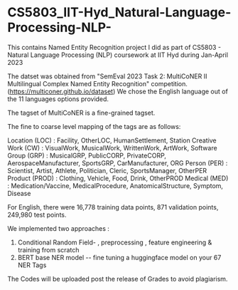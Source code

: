 # CS5803_IIT-Hyd_Natural-Language-Processing-NLP-
This contains Named Entity Recognition project I did as part of CS5803 - Natural Language Processing (NLP) coursework at IIT Hyd during Jan-April 2023

The datset was obtained from "SemEval 2023 Task 2: MultiCoNER II Multilingual Complex Named Entity Recognition" competition.(https://multiconer.github.io/dataset) 
We chose the English language out of the 11 languages options provided.

The tagset of MultiCoNER is a fine-grained tagset.

The fine to coarse level mapping of the tags are as follows:

Location (LOC) : Facility, OtherLOC, HumanSettlement, Station
Creative Work (CW) : VisualWork, MusicalWork, WrittenWork, ArtWork, Software
Group (GRP) : MusicalGRP, PublicCORP, PrivateCORP, AerospaceManufacturer, SportsGRP, CarManufacturer, ORG
Person (PER) : Scientist, Artist, Athlete, Politician, Cleric, SportsManager, OtherPER
Product (PROD) : Clothing, Vehicle, Food, Drink, OtherPROD
Medical (MED) : Medication/Vaccine, MedicalProcedure, AnatomicalStructure, Symptom, Disease

For English, there were	16,778	training data points, 871	 validation points, 249,980 test points.

We implemented two approaches : 

1. Conditional Random Field- , preprocessing , feature engineering & training from scratch
2. BERT base NER model -- fine tuning a huggingface model on your 67 NER Tags

The Codes will be uploaded post the release of Grades to avoid plagiarism.
